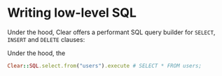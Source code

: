 # Writing low-level SQL

Under the hood, Clear offers a performant SQL query builder for `SELECT`, `INSERT` and `DELETE` clauses:

 Under the hood, the

```ruby
Clear::SQL.select.from("users").execute # SELECT * FROM users;
```




